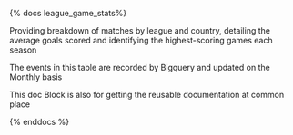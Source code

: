 {% docs league_game_stats%}

Providing breakdown of matches by league and country, detailing the average goals scored and identifying the highest-scoring games each season

The events in this table are recorded by Bigquery and updated on the Monthly basis

This doc Block is also for getting the reusable documentation at common place

{% enddocs %}